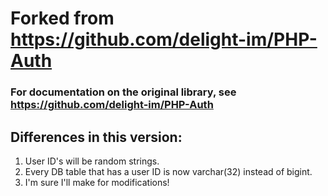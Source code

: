 # Forked from https://github.com/delight-im/PHP-Auth
### For documentation on the original library, see https://github.com/delight-im/PHP-Auth

## Differences in this version:
1. User ID's will be random strings.
2. Every DB table that has a user ID is now varchar(32) instead of bigint.
3. I'm sure I'll make for modifications!

